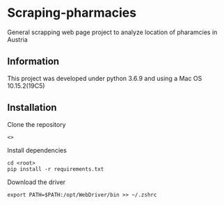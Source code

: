 # Scraping-pharmacies
General scrapping web page project to analyze location of pharamcies in Austria


## Information

This project was developed under python 3.6.9 and using a Mac OS 10.15.2(19C5)

## Installation

Clone the repository

```
<>
```

Install dependencies

```
cd <root>
pip install -r requirements.txt
```

Download the driver

```
export PATH=$PATH:/opt/WebDriver/bin >> ~/.zshrc
```
